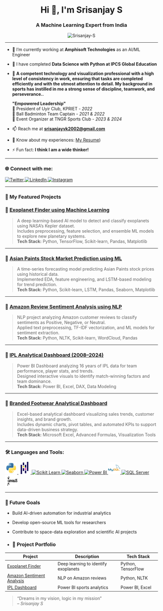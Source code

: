 <h1 align="center">Hi 👋, I'm Srisanjay S</h1>
<h3 align="center">A Machine Learning Expert from India</h3>

<p align="center"> 
  <img src="https://komarev.com/ghpvc/?username=Srisanjay-S&label=Profile%20views&color=0e75b6&style=flat" alt="Srisanjay-S" /> 
</p>

---

- 🔭 I’m currently working at **Amphisoft Technologies** as an AI/ML Engineer

- 🌱 I have completed **Data Science with Python at IPCS Global Education**

- 💬 **A competent technology and visualization professional with a high level of consistency in work, ensuring
that tasks are completed efficiently and with the utmost attention to detail. My background in sports has
instilled in me a strong sense of discipline, teamwork, and perseverance..**

  **"Empowered Leadership"**  
  🔹 President of Uyir Club, KPRIET - *2022*  
  🔹 Ball Badminton Team Captain - *2021 & 2022*  
  🔹 Event Organizer at TNGR Sports Club - *2023 & 2024*

- 📫 Reach me at **srisanjayvk2002@gmail.com**

- 📄 Know about my experiences: [My Resume](https://drive.google.com/file/d/1yYik8xPo3n3BN0sHnqrrEDxG7nErIH3b/view?usp=drive_link))

- ⚡ Fun fact: **I think I am a wide thinker!**

---

<h3 align="left">🌐 Connect with me:</h3>
<p align="left">
<a href="https://twitter.com/srisanjay_vk18" target="_blank">
  <img align="center" src="https://raw.githubusercontent.com/rahuldkjain/github-profile-readme-generator/master/src/images/icons/Social/twitter.svg" alt="Twitter" height="30" width="40" />
</a>
<a href="https://linkedin.com/in/srisanjay-s" target="_blank">
  <img align="center" src="https://raw.githubusercontent.com/rahuldkjain/github-profile-readme-generator/master/src/images/icons/Social/linked-in-alt.svg" alt="LinkedIn" height="30" width="40" />
</a>
<a href="https://instagram.com/mr.dreamer_sri_18_" target="_blank">
  <img align="center" src="https://raw.githubusercontent.com/rahuldkjain/github-profile-readme-generator/master/src/images/icons/Social/instagram.svg" alt="Instagram" height="30" width="40" />
</a>
</p>

---

<h3 align="left">🚀 My Featured Projects</h3>

### 🔭 [Exoplanet Finder using Machine Learning](https://github.com/Srisanjay-S/Exo_planet)
> A deep learning-based AI model to detect and classify exoplanets using NASA’s Kepler dataset.  
> Includes preprocessing, feature selection, and ensemble ML models to explore new planetary systems.  
> **Tech Stack:** Python, TensorFlow, Scikit-learn, Pandas, Matplotlib  

---

### 🎨 [Asian Paints Stock Market Prediction using ML](https://github.com/Srisanjay-S/Asian-Paint-Stock-prediction-ML)
> A time-series forecasting model predicting Asian Paints stock prices using historical data.  
> Implemented EDA, feature engineering, and LSTM-based modeling for trend prediction.  
> **Tech Stack:** Python, Scikit-learn, LSTM, Pandas, Seaborn, Matplotlib  

---

### 💬 [Amazon Review Sentiment Analysis using NLP](https://github.com/Srisanjay-S/Amazon-Review-Sentiment-Analysis)
> NLP project analyzing Amazon customer reviews to classify sentiments as Positive, Negative, or Neutral.  
> Applied text preprocessing, TF-IDF vectorization, and ML models for sentiment extraction.  
> **Tech Stack:** Python, NLTK, Scikit-learn, WordCloud, Pandas  

---

### 🏏 [IPL Analytical Dashboard (2008–2024)](https://github.com/Srisanjay-S/IPL-Analytics-Dashboard-using-MS-Power-Bi)
> Power BI Dashboard analyzing 16 years of IPL data for team performance, player stats, and trends.  
> Designed interactive visuals to identify match-winning factors and team dominance.  
> **Tech Stack:** Power BI, Excel, DAX, Data Modeling  

---

### 👟 [Branded Footwear Analytical Dashboard](https://github.com/Srisanjay-S/Footwear-Dashboard-using-MS-Excel)
> Excel-based analytical dashboard visualizing sales trends, customer insights, and brand growth.  
> Includes dynamic charts, pivot tables, and automated KPIs to support data-driven business strategy.  
> **Tech Stack:** Microsoft Excel, Advanced Formulas, Visualization Tools  

---

<h3 align="left">🛠️ Languages and Tools:</h3>
<p align="left">
  <a href="https://www.python.org" target="_blank" rel="noreferrer">
    <img src="https://raw.githubusercontent.com/devicons/devicon/master/icons/python/python-original.svg" alt="Python" width="40" height="40"/>
  </a>
  <a href="https://pandas.pydata.org/" target="_blank" rel="noreferrer">
    <img src="https://raw.githubusercontent.com/devicons/devicon/2ae2a900d2f041da66e950e4d48052658d850630/icons/pandas/pandas-original.svg" alt="Pandas" width="40" height="40"/>
  </a>
  <a href="https://scikit-learn.org/" target="_blank" rel="noreferrer">
    <img src="https://upload.wikimedia.org/wikipedia/commons/0/05/Scikit_learn_logo_small.svg" alt="Scikit Learn" width="40" height="40"/>
  </a>
  <a href="https://seaborn.pydata.org/" target="_blank" rel="noreferrer">
    <img src="https://seaborn.pydata.org/_images/logo-mark-lightbg.svg" alt="Seaborn" width="40" height="40"/>
  </a>
  <a href="https://powerbi.microsoft.com/" target="_blank" rel="noreferrer">
    <img src="https://upload.wikimedia.org/wikipedia/commons/c/cf/New_Power_BI_Logo.svg" alt="Power BI" width="40" height="40"/>
  </a>
  <a href="https://www.mysql.com/" target="_blank" rel="noreferrer">
    <img src="https://raw.githubusercontent.com/devicons/devicon/master/icons/mysql/mysql-original-wordmark.svg" alt="MySQL" width="40" height="40"/>
  </a>
  <a href="https://www.microsoft.com/en-us/sql-server" target="_blank" rel="noreferrer">
    <img src="https://www.svgrepo.com/show/303229/microsoft-sql-server-logo.svg" alt="SQL Server" width="40" height="40"/>
  </a>
  <a href="https://canvasjs.com" target="_blank" rel="noreferrer">
    <img src="https://raw.githubusercontent.com/Hardik0307/Hardik0307/master/assets/canvasjs-charts.svg" alt="CanvasJS" width="40" height="40"/>
  </a>
</p>

---
<h3 align="left">🚀 Future Goals</h3>

- Build AI-driven automation for industrial analytics  
- Develop open-source ML tools for researchers  
- Contribute to space-data exploration and scientific AI projects

- <h3 align="left">📂 Project Portfolio</h3>

| Project | Description | Tech Stack |
|----------|--------------|-------------|
| [Exoplanet Finder](https://github.com/Srisanjay-S/Exo_planet) | Deep learning to identify exoplanets | Python, TensorFlow |
| [Amazon Sentiment Analysis](https://github.com/Srisanjay-S/Amazon-Review-Sentiment-Analysis) | NLP on Amazon reviews | Python, NLTK |
| [IPL Dashboard](https://github.com/Srisanjay-S/IPL-Analytics-Dashboard-using-MS-Power-Bi) | Power BI sports analytics | Power BI, Excel |


> “Dreams in my vision, logic in my mission”  
> *– Srisanjay S*


